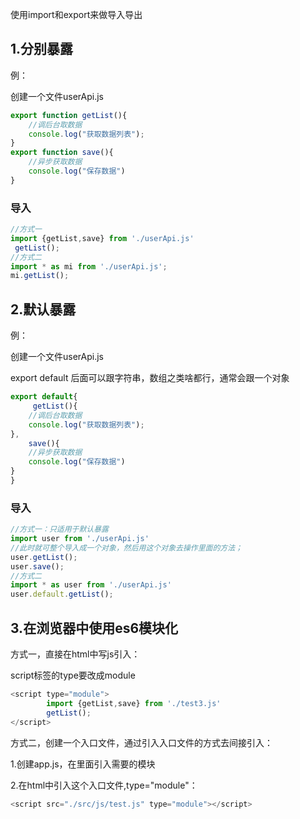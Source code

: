 使用import和export来做导入导出

## 1.分别暴露

例：

创建一个文件userApi.js

```javascript
export function getList(){
    //调后台取数据
    console.log("获取数据列表");
}
export function save(){
    //异步获取数据
    console.log("保存数据")
}
```

### 导入

```javascript
//方式一
import {getList,save} from './userApi.js'
 getList();
//方式二
import * as mi from './userApi.js';
mi.getList();
```



## 2.默认暴露

例：

创建一个文件userApi.js

export default 后面可以跟字符串，数组之类啥都行，通常会跟一个对象

```javascript
export default{
     getList(){
    //调后台取数据
    console.log("获取数据列表");
},
 	save(){
    //异步获取数据
    console.log("保存数据")
}
}

```

### 导入

```javascript
//方式一：只适用于默认暴露
import user from './userApi.js'
//此时就可整个导入成一个对象，然后用这个对象去操作里面的方法；
user.getList();
user.save();
//方式二
import * as user from './userApi.js'
user.default.getList();
```

## 3.在浏览器中使用es6模块化

方式一，直接在html中写js引入：

script标签的type要改成module

```javascript
<script type="module">
        import {getList,save} from './test3.js'
        getList();
</script>
```

方式二，创建一个入口文件，通过引入入口文件的方式去间接引入：

1.创建app.js，在里面引入需要的模块

2.在html中引入这个入口文件,type="module"：

```javascript
<script src="./src/js/test.js" type="module"></script>
```


